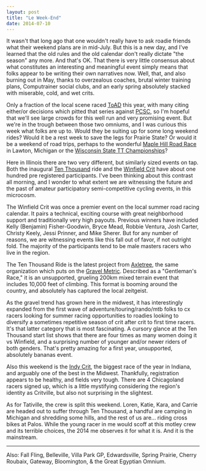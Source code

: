 ```yaml
---
layout: post
title: "Le Week-End"
date: 2014-07-10
---
```


It wasn't that long ago that one wouldn't really have to ask roadie friends what their weekend plans are in mid-July. But this is a new day, and I've learned that the old rules and the old calendar don't really dictate "the season" any more. And that's OK. That there is very little consensus about what constitutes an interesting and meaningful event simply means that folks appear to be writing their own narratives now. Well, that, and also burning out in May, thanks to overzealous coaches, brutal winter training plans, Computrainer social clubs, and an early spring absolutely stacked with miserable, cold, and wet crits.

Only a fraction of the local scene raced [ToAD](http://www.tourofamericasdairyland.com/) this year, with many citing either/or decisions which pitted that series against [PCSC](http://www.prairiestatecyclingseries.com/), so I'm hopeful that we'll see large crowds for this well run and very promising event. But we're in the trough between those two omniums, and I was curious this week what folks are up to. Would they be suiting up for some long weekend rides? Would it be a rest week to save the legs for Prairie State? Or would it be a weekend of road trips, perhaps to the wonderful [Maple Hill Road Race](http://midwestcharityracing.com/) in Lawton, Michigan or the [Wisconsin State TT Championships](http://wicycling.org/wp-content/uploads/2012/11/State-TT-Flyer-Final-1.pdf)?

Here in Illinois there are two very different, but similarly sized events on tap. Both the inaugural [Ten Thousand](http://ridetenthousand.com/) ride and the [Winfield Crit](http://www.winfieldcriterium.com/) have about one hundred pre registered participants. I've been thinking about this contrast all morning, and I wonder to what extent we are witnessing the future and the past of amateur participatory semi-competitive cycling events, in this microcosm.

The Winfield Crit was once a premier event on the local summer road racing calendar. It pairs a technical, exciting course with great neighborhood support and traditionally very high payouts. Previous winners have included Kelly (Benjamin) Fisher-Goodwin, Bryce Mead, Robbie Ventura, Josh Carter, Christy Keely, Jessi Prinner, and Mike Sherer. But for any number of reasons, we are witnessing events like this fall out of favor, if not outright fold. The majority of the participants tend to be male masters racers who live in the region.

The Ten Thousand Ride is the latest project from [Axletree](http://rideaxletree.com/), the same organization which puts on the [Gravel Metric](http://gravelmetric.wordpress.com/). Described as a "Gentleman's Race," it is an unsupported, grueling 200km mixed terrain event that includes 10,000 feet of climbing. This format is booming around the country, and absolutely has captured the local zeitgeist.

As the gravel trend has grown here in the midwest, it has interestingly expanded from the first wave of adventure/touring/rando/mtb folks to cx racers looking for summer racing opportunities to roadies looking to diversify a sometimes repetitive season of crit after crit to first time racers. It's that latter category that is most fascinating. A cursory glance at the Ten Thousand start list shows that there are four times as many women doing it vs Winfield, and a surprising number of younger and/or newer riders of both genders. That's pretty amazing for a first year, unsupported, absolutely bananas event.

Also this weekend is the [Indy Crit](http://www.indycrit.com/), the biggest race of the year in Indiana, and arguably one of the best in the Midwest. Thankfully, registration appears to be healthy, and fields very tough. There are 4 Chicagoland racers signed up, which is a little mystifying considering the region's identity as Critville, but also not surprising in the slightest.

As for Tativille, the crew is split this weekend. Loren, Katie, Kara, and Carrie are headed out to suffer through Ten Thousand, a handful are camping in Michigan and shredding some hills, and the rest of us are… riding cross bikes at Palos. While the young racer in me would scoff at this motley crew and its terrible choices, the 2014 me observes it for what it is. And it is the mainstream.

* * *

Also: Fall Fling, Belleville, Villa Park GP, Edwardsville, Spring Prairie, Cherry Roubaix, Gateway, Bloomington, & the Great Egyptian Omnium.
